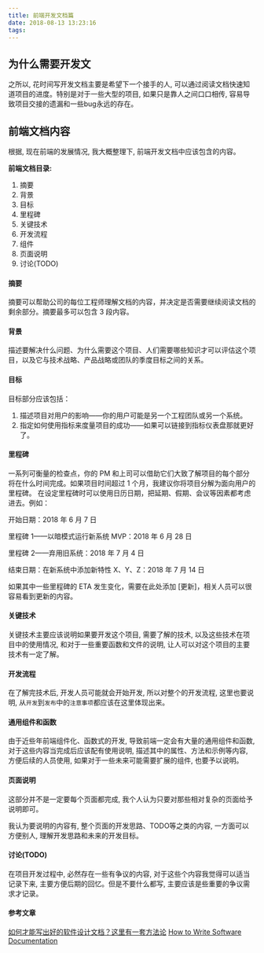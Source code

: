 ```yaml
---
title: 前端开发文档篇
date: 2018-08-13 13:23:16
tags:
---
```


## 为什么需要开发文

之所以, 花时间写开发文档主要是希望下一个接手的人, 可以通过阅读文档快速知道项目的进度。特别是对于一些大型的项目, 如果只是靠人之间口口相传, 容易导致项目交接的遗漏和一些bug永远的存在。

## 前端文档内容

根据, 现在前端的发展情况, 我大概整理下, 前端开发文档中应该包含的内容。

<strong>前端文档目录:</strong>
1. 摘要
2. 背景
3. 目标
4. 里程碑
5. 关键技术
6. 开发流程
7. 组件
8. 页面说明
9. 讨论(TODO)

#### 摘要
摘要可以帮助公司的每位工程师理解文档的内容，并决定是否需要继续阅读文档的剩余部分。摘要最多可以包含 3 段内容。

#### 背景
描述要解决什么问题、为什么需要这个项目、人们需要哪些知识才可以评估这个项目，以及它与技术战略、产品战略或团队的季度目标之间的关系。

#### 目标
目标部分应该包括：
1. 描述项目对用户的影响——你的用户可能是另一个工程团队或另一个系统。
2. 指定如何使用指标来度量项目的成功——如果可以链接到指标仪表盘那就更好了。

#### 里程碑
一系列可衡量的检查点，你的 PM 和上司可以借助它们大致了解项目的每个部分将在什么时间完成。如果项目时间超过 1 个月，我建议你将项目分解为面向用户的里程碑。
在设定里程碑时可以使用日历日期，把延期、假期、会议等因素都考虑进去。例如：

开始日期：2018 年 6 月 7 日

里程碑 1——以暗模式运行新系统 MVP：2018 年 6 月 28 日

里程碑 2——弃用旧系统：2018 年 7 月 4 日

结束日期：在新系统中添加新特性 X、Y、Z：2018 年 7 月 14 日

如果其中一些里程碑的 ETA 发生变化，需要在此处添加 [更新]，相关人员可以很容易看到更新的内容。

#### 关键技术

关键技术主要应该说明如果要开发这个项目, 需要了解的技术, 以及这些技术在项目中的使用情况, 和对于一些重要函数和文件的说明, 让人可以对这个项目的主要技术有一定了解。

#### 开发流程

在了解完技术后, 开发人员可能就会开始开发, 所以对整个的开发流程, 这里也要说明, 从`开发`到`发布`中的`注意事项`都应该在这里体现出来。

#### 通用组件和函数

由于近些年前端组件化、函数式的开发, 导致前端一定会有大量的通用组件和函数, 对于这些内容当完成后应该配有使用说明, 描述其中的属性、方法和示例等内容, 方便后续的人员使用, 如果对于一些未来可能需要扩展的组件, 也要予以说明。

#### 页面说明

这部分并不是一定要每个页面都完成, 我个人认为只要对那些相对复杂的页面给予说明即可。

我认为要说明的内容有, 整个页面的开发思路、TODO等之类的内容, 一方面可以方便别人, 理解开发思路和未来的开发目标。

#### 讨论(TODO)

在项目开发过程中, 必然存在一些有争议的内容, 对于这些个内容我觉得可以适当记录下来, 主要方便后期的回忆。但是不要什么都写, 主要应该是些重要的争议需求才记录。

#### 参考文章

[如何才能写出好的软件设计文档？这里有一套方法论](https://mp.weixin.qq.com/s/FUZQRIRJE8IKbknrdBhLkw)
[How to Write Software Documentation](https://www.wikihow.com/Write-Software-Documentation#)
